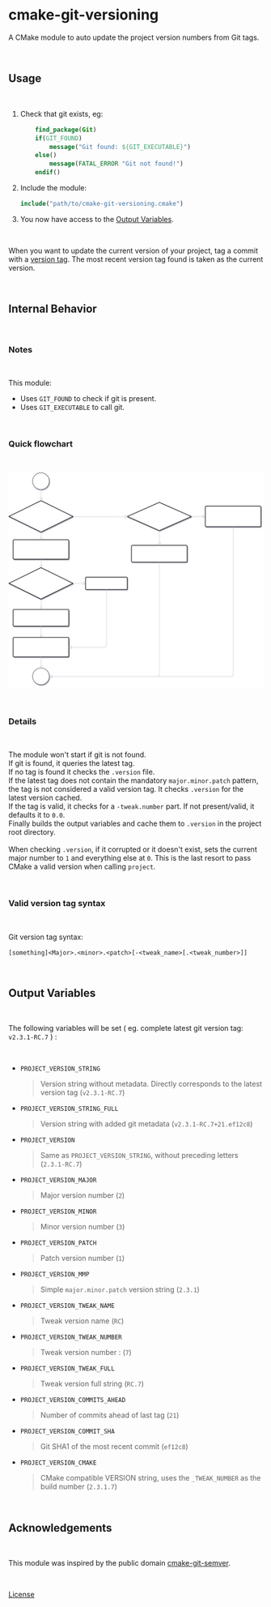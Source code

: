 # cmake-git-versioning
A CMake module to auto update the project version numbers from Git tags.

<br>

## Usage

<br>

1. Check that git exists, eg: 
    ```cmake 
        find_package(Git)
        if(GIT_FOUND)
            message("Git found: ${GIT_EXECUTABLE}")
        else()
            message(FATAL_ERROR "Git not found!")
        endif()
    ```

2. Include the module:
    ```cmake
    include("path/to/cmake-git-versioning.cmake")
    ```

3. You now have access to the [Output Variables](#output-variables).

<br>

When you want to update the current version of your project, tag a commit with a [version tag](#version-tag-syntax). The most recent version tag found is taken as the current version.

<br>

## Internal Behavior

<br>

### Notes

<br>

This module:

- Uses `GIT_FOUND` to check if git is present.
- Uses `GIT_EXECUTABLE` to call git.

<br>

### Quick flowchart

<br>

![flowchart](flowchart.svg)

<br>

### Details

<br>

The module won't start if git is not found.
\
If git is found, it queries the latest tag.
\
If no tag is found it checks the `.version` file.
\
If the latest tag does not contain the mandatory `major.minor.patch` pattern, the tag is not considered a valid version tag. It checks `.version` for the latest version cached.
\
If the tag is valid, it checks for a `-tweak.number` part. If not present/valid, it defaults it to `0.0`.
\
Finally builds the output variables and cache them to `.version` in the project root directory.
\
\
When checking `.version`, if it corrupted or it doesn't exist, sets the current major number to `1` and everything else at `0`. This is the last resort to pass CMake a valid version when calling `project`.

<br>

### <p id="version-tag-syntax">Valid version tag syntax</p>

<br>

Git version tag syntax: 

    [something]<Major>.<minor>.<patch>[-<tweak_name>[.<tweak_number>]]

<br>

## Output Variables

<br>

The following variables will be set ( eg. complete latest git version tag: `v2.3.1-RC.7` ) :

<br>

- `PROJECT_VERSION_STRING` 
    > Version string without metadata. Directly corresponds to the latest version tag (`v2.3.1-RC.7`)

- `PROJECT_VERSION_STRING_FULL`
    > Version string with added git metadata (`v2.3.1-RC.7+21.ef12c8`)

- `PROJECT_VERSION` 
    > Same as `PROJECT_VERSION_STRING`, without preceding letters (`2.3.1-RC.7`)

- `PROJECT_VERSION_MAJOR` 
    > Major version number (`2`)

- `PROJECT_VERSION_MINOR`
    > Minor version number (`3`)

- `PROJECT_VERSION_PATCH`
    > Patch version number (`1`)

- `PROJECT_VERSION_MMP` 
    > Simple `major.minor.patch` version string (`2.3.1`)

- `PROJECT_VERSION_TWEAK_NAME`
    > Tweak version name (`RC`)

- `PROJECT_VERSION_TWEAK_NUMBER`
    > Tweak version number : (`7`)

- `PROJECT_VERSION_TWEAK_FULL`
    > Tweak version full string (`RC.7`)

- `PROJECT_VERSION_COMMITS_AHEAD`
    > Number of commits ahead of last tag (`21`)

- `PROJECT_VERSION_COMMIT_SHA`
    > Git SHA1 of the most recent commit (`ef12c8`)

- `PROJECT_VERSION_CMAKE`
    > CMake compatible VERSION string, uses the `_TWEAK_NUMBER` as the build number (`2.3.1.7`)

<br>

## Acknowledgements

<br>

This module was inspired by the public domain [cmake-git-semver](https://github.com/nunofachada/cmake-git-semver).

<br>

[License](https://github.com/emanuelemessina/cmake-git-versioning/blob/master/LICENSE)
